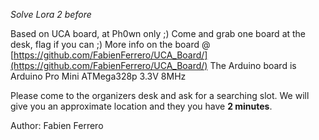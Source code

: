 *Solve Lora 2 before*

Based on UCA board, at Ph0wn only ;)
Come and grab one board at the desk, flag if you can ;)
More info on the board @ [https://github.com/FabienFerrero/UCA_Board/](https://github.com/FabienFerrero/UCA_Board/)
The Arduino board is Arduino Pro Mini ATMega328p 3.3V 8MHz

Please come to the organizers desk and ask for a searching slot. We will give you an approximate location and they you have **2 minutes**.

Author: Fabien Ferrero
